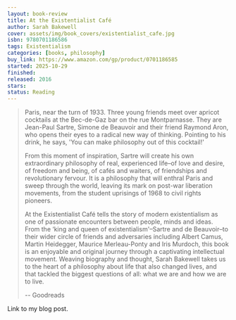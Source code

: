 ```yaml
---
layout: book-review
title: At the Existentialist Café
author: Sarah Bakewell
cover: assets/img/book_covers/existentialist_cafe.jpg
isbn: 9780701186586
tags: Existentialism
categories: [books, philosophy]
buy_link: https://www.amazon.com/gp/product/0701186585
started: 2025-10-29
finished:
released: 2016
stars:
status: Reading
---
```


> Paris, near the turn of 1933. Three young friends meet over apricot cocktails at the Bec-de-Gaz bar on the rue Montparnasse. They are Jean-Paul Sartre, Simone de Beauvoir and their friend Raymond Aron, who opens their eyes to a radical new way of thinking. Pointing to his drink, he says, 'You can make philosophy out of this cocktail!'
>
> From this moment of inspiration, Sartre will create his own extraordinary philosophy of real, experienced life–of love and desire, of freedom and being, of cafés and waiters, of friendships and revolutionary fervour. It is a philosophy that will enthral Paris and sweep through the world, leaving its mark on post-war liberation movements, from the student uprisings of 1968 to civil rights pioneers.
>
> At the Existentialist Café tells the story of modern existentialism as one of passionate encounters between people, minds and ideas. From the ‘king and queen of existentialism'–Sartre and de Beauvoir–to their wider circle of friends and adversaries including Albert Camus, Martin Heidegger, Maurice Merleau-Ponty and Iris Murdoch, this book is an enjoyable and original journey through a captivating intellectual movement. Weaving biography and thought, Sarah Bakewell takes us to the heart of a philosophy about life that also changed lives, and that tackled the biggest questions of all: what we are and how we are to live.
>
> -- Goodreads

Link to my blog post.
